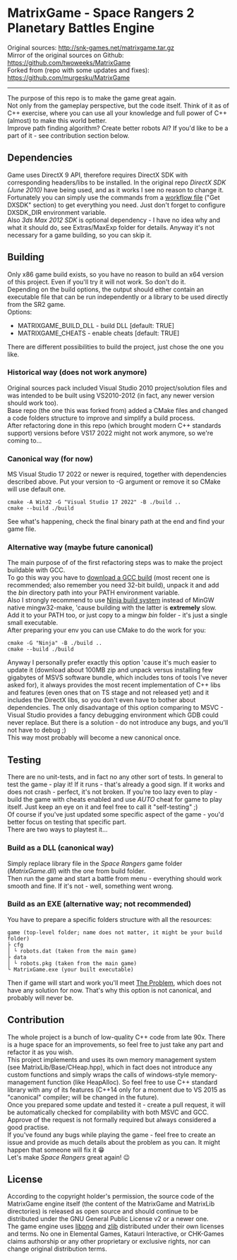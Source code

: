 # MatrixGame - Space Rangers 2 Planetary Battles Engine

Original sources: http://snk-games.net/matrixgame.tar.gz<br>
Mirror of the original sources on Github: https://github.com/twoweeks/MatrixGame<br>
Forked from (repo with some updates and fixes): https://github.com/murgesku/MatrixGame

---

The purpose of this repo is to make the game great again.<br>
Not only from the gameplay perspective, but the code itself. Think of it as of C++ exercise, where you can use all your knowledge and full power of C++ (almost) to make this world better.<br>
Improve path finding algorithm? Create better robots AI? If you'd like to be a part of it - see contribution section below.

## Dependencies
Game uses DirectX 9 API, therefore requires DirectX SDK with corresponding headers/libs to be installed. In the original repo *DirectX SDK (June 2010)* have being used, and as it works I see no reason to change it.<br>
Fortunately you can simply use the commands from a [workflow file](https://github.com/vladislavrv/MatrixGame/blob/ae6bf8ef127642e9a3d82825a5d05fa867a83808/.github/workflows/win-build.yml) ("Get DXSDK" section) to get everything you need. Just don't forget to configure DXSDK_DIR environment variable.<br>
Also *3ds Max 2012 SDK* is optional dependency - I have no idea why and what it should do, see Extras/MaxExp folder for details. Anyway it's not necessary for a game building, so you can skip it.

## Building

Only x86 game build exists, so you have no reason to build an x64 version of this project. Even if you'll try it will not work. So don't do it.<br>
Depending on the build options, the output should either contain an executable file that can be run independently or a library to be used directly from the SR2 game.<br>
Options:
- MATRIXGAME_BUILD_DLL - build DLL [default: TRUE]<br>
- MATRIXGAME_CHEATS - enable cheats [default: TRUE]

There are different possibilities to build the project, just chose the one you like.

### Historical way (does not work anymore)
Original sources pack included Visual Studio 2010 project/solution files and was intended to be built using VS2010-2012 (in fact, any newer version should work too).<br>
Base repo (the one this was forked from) added a CMake files and changed a code folders structure to improve and simplify a build process.<br>
After refactoring done in this repo (which brought modern C++ standards support) versions before VS17 2022 might not work anymore, so we're coming to...

### Canonical way (for now)
MS Visual Studio 17 2022 or newer is required, together with dependencies described above. Put your version to -G argument or remove it so CMake will use default one.

    cmake -A Win32 -G "Visual Studio 17 2022" -B ./build ..
    cmake --build ./build

See what's happening, check the final binary path at the end and find your game file.

### Alternative way (maybe future canonical)
The main purpose of of the first refactoring steps was to make the project buildable with GCC.<br>
To go this way you have to [download a GCC build](https://winlibs.com/) (most recent one is recommended; also remember you need 32-bit build), unpack it and add the _bin_ directory path into your PATH environment variable.<br>
Also I strongly recommend to use [Ninja build system](https://ninja-build.org/) instead of MinGW native mingw32-make, 'cause building with the latter is __extremely__ slow. Add it to your PATH too, or just copy to a mingw _bin_ folder - it's just a single small executable.<br>
After preparing your env you can use CMake to do the work for you:

    cmake -G "Ninja" -B ./build ..
    cmake --build ./build

Anyway I personally prefer exactly this option 'cause it's much easier to update it (download about 100MB zip and unpack versus installing few gigabytes of MSVS software bundle, which includes tons of tools I've never asked for), it always provides the most recent implementation of C++ libs and features (even ones that on TS stage and not released yet) and it includes the DirectX libs, so you don't even have to bother about dependencies. The only disadvantage of this option comparing to MSVC - Visual Studio provides a fancy debugging environment which GDB could never replace. But there is a solution - do not introduce any bugs, and you'll not have to debug ;)<br>
This way most probably will become a new canonical once.

## Testing
There are no unit-tests, and in fact no any other sort of tests. In general to test the game - play it! If it runs - that's already a good sign. If it works and does not crash - perfect, it's not broken. If you're too lazy even to play - build the game with cheats enabled and use _AUTO_ cheat for game to play itself. Just keep an eye on it and feel free to call it "self-testing" ;)<br>
Of course if you've just updated some specific aspect of the game - you'd better focus on testing that specific part.<br>
There are two ways to playtest it...
### Build as a DLL (canonical way)<br>
Simply replace library file in the _Space Rangers_ game folder (_MatrixGame.dll_) with the one from build folder.<br>
Then run the game and start a battle from menu - everything should work smooth and fine. If it's not - well, something went wrong.  
### Build as an EXE (alternative way; not recommended)<br>
You have to prepare a specific folders structure with all the resources:
```
game (top-level folder; name does not matter, it might be your build folder)
├ cfg
│ └ robots.dat (taken from the main game)
├ data
│ └ robots.pkg (taken from the main game)
└ MatrixGame.exe (your built executable)
```
Then if game will start and work you'll meet [The Problem](https://github.com/vladislavrv/MatrixGame/issues/3), which does not have any solution for now. That's why this option is not canonical, and probably will never be.

## Contribution
The whole project is a bunch of low-quality C++ code from late 90x. There is a huge space for an improvements, so feel free to just take any part and refactor it as you wish.<br>
This project implements and uses its own memory management system (see MatrixLib/Base/CHeap.hpp), which in fact does not introduce any custom functions and simply wraps the calls of windows-style memory-management function (like HeapAlloc). So feel free to use C++ standard library with any of its features (C++14 only for a moment due to VS 2015 as "canonical" compiler; will be changed in the future).<br>
Once you prepared some update and tested it - create a pull request, it will be automatically checked for compilability with both MSVC and GCC. Approve of the request is not formally required but always considered a good practise.<br>
If you've found any bugs while playing the game - feel free to create an issue and provide as much details about the problem as you can. It might happen that someone will fix it :grin:<br>
Let's make _Space Rangers_ great again! :wink:

## License
According to the copyright holder's permission, the source code of the MatrixGame engine itself (the content of the MatrixGame and MatrixLib directories) is released as open source and should continue to be distributed under the GNU General Public License v2 or a newer one.<br>
The game engine uses [libpng](https://github.com/glennrp/libpng/) and [zlib](https://github.com/madler/zlib) distributed under their own licenses and terms. No one in Elemental Games, Katauri Interactive, or CHK-Games claims authorship or any other proprietary or exclusive rights, nor can change original distribution terms.
